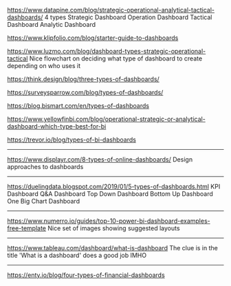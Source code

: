 https://www.datapine.com/blog/strategic-operational-analytical-tactical-dashboards/
4 types 
Strategic Dashboard
Operation Dashboard
Tactical Dashboard
Analytic Dashboard

https://www.klipfolio.com/blog/starter-guide-to-dashboards

https://www.luzmo.com/blog/dashboard-types-strategic-operational-tactical
Nice flowchart on deciding what type of dashboard to create depending on who uses it

https://think.design/blog/three-types-of-dashboards/

https://surveysparrow.com/blog/types-of-dashboards/

https://blog.bismart.com/en/types-of-dashboards

https://www.yellowfinbi.com/blog/operational-strategic-or-analytical-dashboard-which-type-best-for-bi

https://trevor.io/blog/types-of-bi-dashboards


---
https://www.displayr.com/8-types-of-online-dashboards/
Design approaches to dashboards

---
https://duelingdata.blogspot.com/2019/01/5-types-of-dashboards.html
KPI Dashboard
Q&A Dashboard
Top Down Dashboard
Bottom Up Dashboard
One Big Chart Dashboard

---
https://www.numerro.io/guides/top-10-power-bi-dashboard-examples-free-template
Nice set of images showing suggested layouts

---
https://www.tableau.com/dashboard/what-is-dashboard
The clue is in the title 'What is a dashboard' does a good job IMHO

---
https://enty.io/blog/four-types-of-financial-dashboards